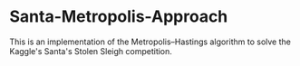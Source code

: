 # Santa-Metropolis-Approach

This is an implementation of the Metropolis–Hastings algorithm to solve the Kaggle's Santa's Stolen Sleigh competition.
